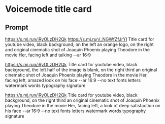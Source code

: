 # Voicemode title card


## Prompt

https://s.mj.run/iRyOLzDH2Qk https://s.mj.run/_NGWfZfJrYI Title card for youtube video, black background, on the left an orange logo, on the right and original cinematic shot of Joaquin Phoenix playing Theodore in the movie Her, facing left and talking --ar 16:9

https://s.mj.run/iRyOLzDH2Qk Title card for youtube video, black background, the left half of the image is blank,  on the right third an original cinematic shot of Joaquin Phoenix playing Theodore in the movie Her, facing left, amazed look on his face --ar 16:9 --no text fonts letters watermark words typography signature


https://s.mj.run/iRyOLzDH2Qk Title card for youtube video, black background,  on the right third an original cinematic shot of Joaquin Phoenix playing Theodore in the movie Her, facing left, a look of deep satisfaction on his face --ar 16:9 --no text fonts letters watermark words typography signature

